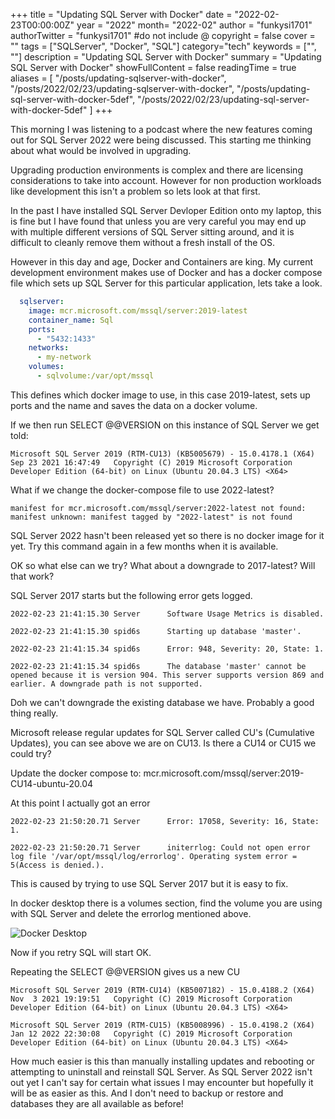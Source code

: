+++
title = "Updating SQL Server with Docker"
date = "2022-02-23T00:00:00Z"
year = "2022"
month= "2022-02"
author = "funkysi1701"
authorTwitter = "funkysi1701" #do not include @
copyright = false
cover = ""
tags = ["SQLServer", "Docker", "SQL"]
category="tech"
keywords = ["", ""]
description = "Updating SQL Server with Docker"
summary = "Updating SQL Server with Docker"
showFullContent = false
readingTime = true
aliases = [
    "/posts/updating-sqlserver-with-docker",
    "/posts/2022/02/23/updating-sqlserver-with-docker",
    "/posts/updating-sql-server-with-docker-5def",
    "/posts/2022/02/23/updating-sql-server-with-docker-5def"
]
+++

This morning I was listening to a podcast where the new features coming out for SQL Server 2022 were being discussed. This starting me thinking about what would be involved in upgrading.

Upgrading production environments is complex and there are licensing considerations to take into account. However for non production workloads like development this isn't a problem so lets look at that first.

In the past I have installed SQL Server Devloper Edition onto my laptop, this is fine but I have found that unless you are very careful you may end up with multiple different versions of SQL Server sitting around, and it is difficult to cleanly remove them without a fresh install of the OS.

However in this day and age, Docker and Containers are king. My current development environment makes use of Docker and has a docker compose file which sets up SQL Server for this particular application, lets take a look.

```yml
  sqlserver:
    image: mcr.microsoft.com/mssql/server:2019-latest
    container_name: Sql
    ports:
      - "5432:1433"
    networks:
      - my-network
    volumes:
      - sqlvolume:/var/opt/mssql
```

This defines which docker image to use, in this case 2019-latest, sets up ports and the name and saves the data on a docker volume.

If we then run SELECT @@VERSION on this instance of SQL Server we get told:

```
Microsoft SQL Server 2019 (RTM-CU13) (KB5005679) - 15.0.4178.1 (X64)   Sep 23 2021 16:47:49   Copyright (C) 2019 Microsoft Corporation  Developer Edition (64-bit) on Linux (Ubuntu 20.04.3 LTS) <X64>
```

What if we change the docker-compose file to use 2022-latest?

```
manifest for mcr.microsoft.com/mssql/server:2022-latest not found: manifest unknown: manifest tagged by "2022-latest" is not found
```

SQL Server 2022 hasn't been released yet so there is no docker image for it yet. Try this command again in a few months when it is available.

OK so what else can we try? What about a downgrade to 2017-latest? Will that work?

SQL Server 2017 starts but the following error gets logged.

```
2022-02-23 21:41:15.30 Server      Software Usage Metrics is disabled.

2022-02-23 21:41:15.30 spid6s      Starting up database 'master'.

2022-02-23 21:41:15.34 spid6s      Error: 948, Severity: 20, State: 1.

2022-02-23 21:41:15.34 spid6s      The database 'master' cannot be opened because it is version 904. This server supports version 869 and earlier. A downgrade path is not supported.
```

Doh we can't downgrade the existing database we have. Probably a good thing really.

Microsoft release regular updates for SQL Server called CU's (Cumulative Updates), you can see above we are on CU13. Is there a CU14 or CU15 we could try?

Update the docker compose to: mcr.microsoft.com/mssql/server:2019-CU14-ubuntu-20.04

At this point I actually got an error

```
2022-02-23 21:50:20.71 Server      Error: 17058, Severity: 16, State: 1.

2022-02-23 21:50:20.71 Server      initerrlog: Could not open error log file '/var/opt/mssql/log/errorlog'. Operating system error = 5(Access is denied.).
```

This is caused by trying to use SQL Server 2017 but it is easy to fix.

In docker desktop there is a volumes section, find the volume you are using with SQL Server and delete the errorlog mentioned above.

![Docker Desktop](https://storageaccountblog9f5d.blob.core.windows.net/blazor/wp-content/uploads/2022/docker-desktop1.png)

Now if you retry SQL will start OK.

Repeating the SELECT @@VERSION gives us a new CU

```
Microsoft SQL Server 2019 (RTM-CU14) (KB5007182) - 15.0.4188.2 (X64)   Nov  3 2021 19:19:51   Copyright (C) 2019 Microsoft Corporation  Developer Edition (64-bit) on Linux (Ubuntu 20.04.3 LTS) <X64>
```

```
Microsoft SQL Server 2019 (RTM-CU15) (KB5008996) - 15.0.4198.2 (X64)   Jan 12 2022 22:30:08   Copyright (C) 2019 Microsoft Corporation  Developer Edition (64-bit) on Linux (Ubuntu 20.04.3 LTS) <X64>
```

How much easier is this than manually installing updates and rebooting or attempting to uninstall and reinstall SQL Server. As SQL Server 2022 isn't out yet I can't say for certain what issues I may encounter but hopefully it will be as easier as this. And I don't need to backup or restore and databases they are all available as before!